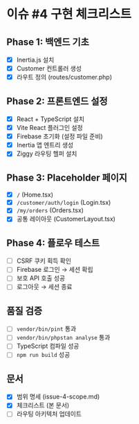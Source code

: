 # 이슈 #4 구현 체크리스트

## Phase 1: 백엔드 기초
- [x] Inertia.js 설치
- [x] Customer 컨트롤러 생성
- [x] 라우트 정의 (routes/customer.php)

## Phase 2: 프론트엔드 설정
- [x] React + TypeScript 설치
- [x] Vite React 플러그인 설정
- [x] Firebase 초기화 (설정 파일 준비)
- [x] Inertia 앱 엔트리 생성
- [x] Ziggy 라우팅 헬퍼 설치

## Phase 3: Placeholder 페이지
- [x] `/` (Home.tsx)
- [x] `/customer/auth/login` (Login.tsx)
- [x] `/my/orders` (Orders.tsx)
- [x] 공통 레이아웃 (CustomerLayout.tsx)

## Phase 4: 플로우 테스트
- [ ] CSRF 쿠키 획득 확인
- [ ] Firebase 로그인 → 세션 확립
- [ ] 보호 API 호출 성공
- [ ] 로그아웃 → 세션 종료

## 품질 검증
- [ ] `vendor/bin/pint` 통과
- [ ] `vendor/bin/phpstan analyse` 통과
- [ ] TypeScript 컴파일 성공
- [ ] `npm run build` 성공

## 문서
- [x] 범위 명세 (issue-4-scope.md)
- [x] 체크리스트 (본 문서)
- [ ] 라우팅 아키텍처 업데이트
